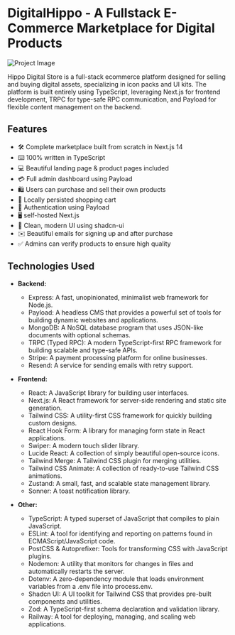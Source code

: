 # DigitalHippo - A Fullstack E-Commerce Marketplace for Digital Products

![Project Image](https://github.com/joschan21/digitalhippo/blob/master/public/thumbnail.jpg)

Hippo Digital Store is a full-stack ecommerce platform designed for selling and buying digital assets, specializing in icon packs and UI kits. The platform is built entirely using TypeScript, leveraging Next.js for frontend development, TRPC for type-safe RPC communication, and Payload for flexible content management on the backend.

## Features

- 🛠️ Complete marketplace built from scratch in Next.js 14
- ⌨️ 100% written in TypeScript
- 💻 Beautiful landing page & product pages included
- 💳 Full admin dashboard using Payload
- 🛍️ Users can purchase and sell their own products
- 🛒 Locally persisted shopping cart
- 🔑 Authentication using Payload
- 🖥️ self-hosted Next.js
- 🌟 Clean, modern UI using shadcn-ui
- ✉️ Beautiful emails for signing up and after purchase
- ✅ Admins can verify products to ensure high quality

## Technologies Used

- **Backend:**

  - Express: A fast, unopinionated, minimalist web framework for Node.js.
  - Payload: A headless CMS that provides a powerful set of tools for building dynamic websites and applications.
  - MongoDB: A NoSQL database program that uses JSON-like documents with optional schemas.
  - TRPC (Typed RPC): A modern TypeScript-first RPC framework for building scalable and type-safe APIs.
  - Stripe: A payment processing platform for online businesses.
  - Resend: A service for sending emails with retry support.

- **Frontend:**

  - React: A JavaScript library for building user interfaces.
  - Next.js: A React framework for server-side rendering and static site generation.
  - Tailwind CSS: A utility-first CSS framework for quickly building custom designs.
  - React Hook Form: A library for managing form state in React applications.
  - Swiper: A modern touch slider library.
  - Lucide React: A collection of simply beautiful open-source icons.
  - Tailwind Merge: A Tailwind CSS plugin for merging utilities.
  - Tailwind CSS Animate: A collection of ready-to-use Tailwind CSS animations.
  - Zustand: A small, fast, and scalable state management library.
  - Sonner: A toast notification library.

- **Other:**
  - TypeScript: A typed superset of JavaScript that compiles to plain JavaScript.
  - ESLint: A tool for identifying and reporting on patterns found in ECMAScript/JavaScript code.
  - PostCSS & Autoprefixer: Tools for transforming CSS with JavaScript plugins.
  - Nodemon: A utility that monitors for changes in files and automatically restarts the server.
  - Dotenv: A zero-dependency module that loads environment variables from a .env file into process.env.
  - Shadcn UI: A UI toolkit for Tailwind CSS that provides pre-built components and utilities.
  - Zod: A TypeScript-first schema declaration and validation library.
  - Railway: A tool for deploying, managing, and scaling web applications.
